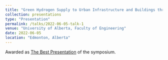 ```yaml
---
title: "Green Hydrogen Supply to Urban Infrastructure and Buildings through Blending into the Existing Grid"
collection: presentations
type: "Presentation"
permalink: /talks/2022-06-05-talk-1
venue: "University of Alberta, Faculty of Engineering"
date: 2022-06-05
location: "Edmonton, Alberta"
---
```


Awarded as [The Best Presentation](https://www.linkedin.com/feed/update/urn:li:activity:6958483402534633472/) of the symposium.
